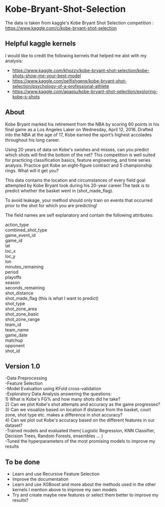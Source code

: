 # Kobe-Bryant-Shot-Selection
The data is taken from kaggle's Kobe Bryant Shot Selection competition :    
https://www.kaggle.com/c/kobe-bryant-shot-selection  

## Helpful kaggle kernels
I would like to credit the following kernels that helped me alot with my analysis:
  *  https://www.kaggle.com/khozzy/kobe-bryant-shot-selection/kobe-shots-show-me-your-best-model
  *  https://www.kaggle.com/selfishgene/kobe-bryant-shot-selection/psychology-of-a-professional-athlete  
  *  https://www.kaggle.com/apapiu/kobe-bryant-shot-selection/exploring-kobe-s-shots

## About
Kobe Bryant marked his retirement from the NBA by scoring 60 points in his final game as a Los Angeles Laker on Wednesday, April 12,    2016. Drafted into the NBA at the age of 17, Kobe earned the sport’s highest accolades throughout his long career.  
  
Using 20 years of data on Kobe's swishes and misses, can you predict which shots will find the bottom of the net? This competition is well suited for practicing classification basics, feature engineering, and time series analysis. Practice got Kobe an eight-figure  contract and 5 championship rings. What will it get you?  
  
This data contains the location and circumstances of every field goal attempted by Kobe Bryant took during his 20-year career.The task is to predict whether the basket went in (shot_made_flag).  

To avoid leakage, your method should only train on events that occurred prior to the shot for which you are predicting!     
    
The field names are self explanatory and contain the following attributes:    
   
action_type  
combined_shot_type  
game_event_id  
game_id  
lat   
loc_x  
loc_y  
lon   
minutes_remaining  
period  
playoffs  
season   
seconds_remaining  
shot_distance  
shot_made_flag (this is what I want to predict)  
shot_type  
shot_zone_area  
shot_zone_basic  
shot_zone_range  
team_id  
team_name  
game_date  
matchup  
opponent  
shot_id  
   
## Version 1.0
-Data Preprocessing    
-Feature Selection   
-Model Evaluation using KFold cross-validation     
-Exploratory Data Analysis answering the questions:       
    1) What is Kobe's FG% and how many shots did he take?  
    2) Can we plot Kobe's shot attempts and accuracy as the game progresses?  
    3) Can we visualize based on location if distance from the basket, court zone, shot type etc. makes a difference in shot accuracy?   
    4) Can we plot out Kobe's accuracy based on the different features in our dataset?     
-Trained models and evaluated them( Logistic Regression, KNN Classifier, Decision Trees, Random Forests, ensembles ... )   
-Tuned the hyperparameters of the most promising models to improve my results
  
## To be done
  * Learn and use Recursive Feature Selection     
  * Improve the documentation   
  * Learn and use XGBoost and more about the methods used in the other kernels I mention above to improve my own models   
  * Try and create maybe new features or select them better to improve my results?
  
